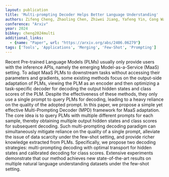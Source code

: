 ```yaml
---
layout: publication
title: 'Multi-prompting Decoder Helps Better Language Understanding'
authors: Zifeng Cheng, Zhaoling Chen, Zhiwei Jiang, Yafeng Yin, Cong Wang, Shiping Ge, Qing Gu
conference: "Arxiv"
year: 2024
bibkey: cheng2024multi
additional_links:
  - {name: "Paper", url: "https://arxiv.org/abs/2406.06279"}
tags: ['Tools', 'Applications', 'Merging', 'Few-Shot', 'Prompting']
---
```

Recent Pre-trained Language Models (PLMs) usually only provide users with the inference APIs, namely the emerging Model-as-a-Service (MaaS) setting. To adapt MaaS PLMs to downstream tasks without accessing their parameters and gradients, some existing methods focus on the output-side adaptation of PLMs, viewing the PLM as an encoder and then optimizing a task-specific decoder for decoding the output hidden states and class scores of the PLM. Despite the effectiveness of these methods, they only use a single prompt to query PLMs for decoding, leading to a heavy reliance on the quality of the adopted prompt. In this paper, we propose a simple yet effective Multi-Prompting Decoder (MPD) framework for MaaS adaptation. The core idea is to query PLMs with multiple different prompts for each sample, thereby obtaining multiple output hidden states and class scores for subsequent decoding. Such multi-prompting decoding paradigm can simultaneously mitigate reliance on the quality of a single prompt, alleviate the issue of data scarcity under the few-shot setting, and provide richer knowledge extracted from PLMs. Specifically, we propose two decoding strategies: multi-prompting decoding with optimal transport for hidden states and calibrated decoding for class scores. Extensive experiments demonstrate that our method achieves new state-of-the-art results on multiple natural language understanding datasets under the few-shot setting.

